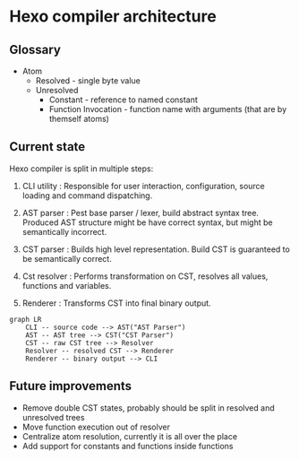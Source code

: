 # Hexo compiler architecture

## Glossary

- Atom
    - Resolved - single byte value
    - Unresolved
        - Constant - reference to named constant
        - Function Invocation - function name with arguments (that are by themself atoms)

## Current state

Hexo compiler is split in multiple steps:

1. CLI utility
   : Responsible for user interaction, configuration, source loading and command dispatching.

2. AST parser
   : Pest base parser / lexer, build abstract syntax tree.
   Produced AST structure might be have correct syntax, but might be semantically incorrect.

3. CST parser
   : Builds high level representation. Build CST is guaranteed to be semantically correct.

4. Cst resolver
   : Performs transformation on CST, resolves all values, functions and variables.

5. Renderer
   : Transforms CST into final binary output.

```mermaid
graph LR
    CLI -- source code --> AST("AST Parser")
    AST -- AST tree --> CST("CST Parser")
    CST -- raw CST tree --> Resolver
    Resolver -- resolved CST --> Renderer
    Renderer -- binary output --> CLI
```

## Future improvements

- Remove double CST states, probably should be split in resolved and unresolved trees
- Move function execution out of resolver
- Centralize atom resolution, currently it is all over the place
- Add support for constants and functions inside functions